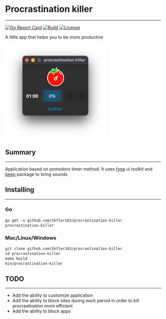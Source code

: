 # Procrastination killer
___
[![Go Report Card](https://goreportcard.com/badge/github.com/SkYler163/procrastination-killer)](https://goreportcard.com/report/github.com/SkYler163/procrastination-killer)
[![Build](https://travis-ci.com/SkYler163/procrastination-killer.svg?branch=master)](https://travis-ci.com/SkYler163/procrastination-killer)
[![License](https://img.shields.io/badge/license-GPL3.0-blue.svg)](LICENSE)

A little app that helps you to be more productive

![](./screenshot.png)

## Summary
___
Application based on pomodoro timer method. It uses [fyne](https://github.com/fyne-io/fyne) ui toolkit and 
[beep](https://github.com/faiface/beep) package to bring sounds

## Installing
___

### Go
```shell
go get -u github.com/SkYler163/procrastination-killer
procrastination-killer
```

### Mac/Linux/Windows
```shell
git clone github.com/SkYler163/procrastination-killer
cd procrastination-killer
make build
bin/procrastination-killer
```

## TODO
___
* Add the ability to customize application
* Add the ability to block sites during work period in order to kill procrastination more efficient
* Add the ability to block apps